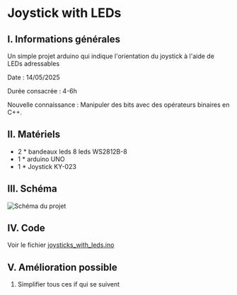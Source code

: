 # Joystick with LEDs

## I. Informations générales

Un simple projet arduino qui indique l'orientation du joystick à l'aide de LEDs adressables

Date : 14/05/2025

Durée consacrée : 4-6h

Nouvelle connaissance : Manipuler des bits avec des opérateurs binaires en C++.

## II. Matériels

- 2 * bandeaux leds 8 leds WS2812B-8
- 1 * arduino UNO
- 1 * Joystick KY-023

## III. Schéma

![Schéma du projet](joystick_with_led_schéma.png)

## IV. Code

Voir le fichier [joysticks_with_leds.ino](joysticks_with_leds.ino)

## V. Amélioration possible

1. Simplifier tous ces if qui se suivent
